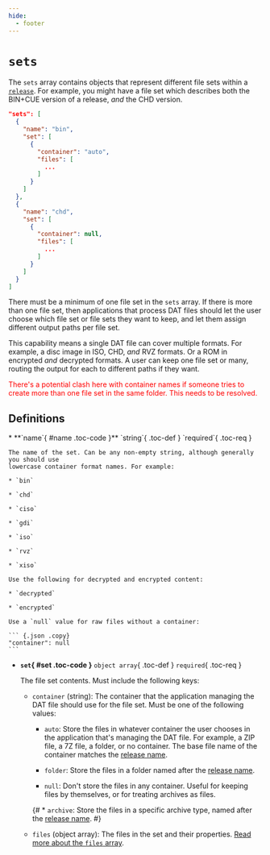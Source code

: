 ```yaml
---
hide:
  - footer
---
```


# `sets`

The `sets` array contains objects that represent different file sets within a
[`release`](#releases.md). For example, you might have a file set which describes both the
BIN+CUE version of a release, _and_ the CHD version.

``` {.json .copy}
"sets": [
  {
    "name": "bin",
    "set": [
      {
        "container": "auto",
        "files": [
          ...
        ]
      }
    ]
  },
  {
    "name": "chd",
    "set": [
      {
        "container": null,
        "files": [
          ...
        ]
      }
    ]
  }
]
```

There must be a minimum of one file set in the `sets` array. If there is more than one
file set, then applications that process DAT files should let the user choose which file
set or file sets they want to keep, and let them assign different output paths per file
set.

This capability means a single DAT file can cover multiple formats. For example, a disc
image in ISO, CHD, _and_ RVZ formats. Or a ROM in encrypted _and_ decrypted formats. A
user can keep one file set or many, routing the output for each to different paths if they
want.

<span style="color:red">There's a potential clash here with container names if someone
tries to create more than one file set in the same folder. This needs to be resolved.</span>

## Definitions

<div class="definition-list" markdown>
* **`name`{ #name .toc-code }** `string`{ .toc-def } `required`{ .toc-req }

    The name of the set. Can be any non-empty string, although generally you should use
    lowercase container format names. For example:

    * `bin`

    * `chd`

    * `ciso`

    * `gdi`

    * `iso`

    * `rvz`

    * `xiso`

    Use the following for decrypted and encrypted content:

    * `decrypted`

    * `encrypted`

    Use a `null` value for raw files without a container:

    ``` {.json .copy}
    "container": null
    ```

* **`set`{ #set .toc-code }** `object array`{ .toc-def } `required`{ .toc-req }

    The file set contents. Must include the following keys:

    * `container` (string): The container that the application managing the DAT file should use for
      the file set. Must be one of the following values:

        * `auto`: Store the files in whatever container the user chooses in the
          application that's managing the DAT file. For example, a ZIP file, a 7Z file,
          a folder, or no container. The base file name of the container matches the
          [release name](releases.md#name).

        * `folder`: Store the files in a folder named after the
          [release name](releases.md#name).

        * `null`: Don't store the files in any container. Useful for keeping files by
          themselves, or for treating archives as files.

        {# * `archive`: Store the files in a specific archive type, named after the
          [release name](releases.md#name). #}

    * `files` (object array): The files in the set and their properties.
      [Read more about the `files` array](files.md).

</div>
